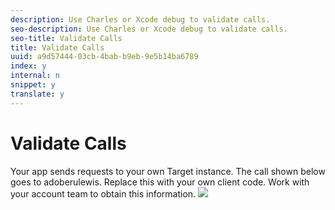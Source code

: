 ```yaml
---
description: Use Charles or Xcode debug to validate calls.
seo-description: Use Charles or Xcode debug to validate calls.
seo-title: Validate Calls
title: Validate Calls
uuid: a9d57444-03cb-4bab-b9eb-9e5b14ba6789
index: y
internal: n
snippet: y
translate: y
---
```


# Validate Calls

Your app sends requests to your own Target instance. The call shown below goes to adoberulewis. Replace this with your own client code. Work with your account team to obtain this information.
![](../graphics/mobile-debug.jpg) 

